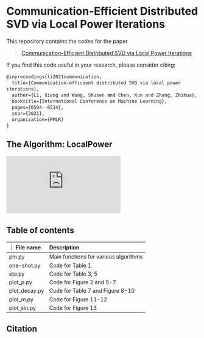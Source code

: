 # Communication-Efficient Distributed SVD via Local Power Iterations

This repository contains the codes for the paper

> [Communication-Efficient Distributed SVD via Local Power Iterations](https://arxiv.org/pdf/2002.08014.pdf)

If you find this code useful in your research, please consider citing:

    @inproceedings{li2021communication,
      title={Communication-efficient distributed SVD via local power iterations},
      author={Li, Xiang and Wang, Shusen and Chen, Kun and Zhang, Zhihua},
      booktitle={International Conference on Machine Learning},
      pages={6504--6514},
      year={2021},
      organization={PMLR}
    }

## The Algorithm: LocalPower

![Illustration of LocalPower](https://github.com/lx10077/LocalPower/blob/main/procedure.pdf)

## Table of contents

｜ File name   | Description |
| :-----       | :----       |
|pm.py         | Main functions for various algorithms   |
|one-shot.py   | Code for Table 1|
|eta.py        | Code for Table 3, 5|
|plot_p.py     | Code for Figure 2 and 5-7 |
|plot_decay.py | Code for Table 7 and Figure 8-10|
|plot_m.py     | Code for Figure 11-12 |
|plot_sin.py   | Code for Figure 13  |


## Citation 


